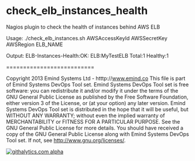 check_elb_instances_health
==========================

Nagios plugin to check the health of instances behind AWS ELB

Usage: ./check_elb_instances.sh AWSAccessKeyId AWSSecretKey AWSRegion ELB_NAME

Output: ELB-Instances-Health:OK: ELB:MyTestELB Total:1 Healthy:1

==========================

Copyright 2013 Emind Systems Ltd - htttp://www.emind.co
This file is part of Emind Systems DevOps Tool set.
Emind Systems DevOps Tool set is free software: you can redistribute it and/or modify it under the terms of the GNU General Public License as published by the Free Software Foundation, either version 3 of the License, or (at your option) any later version.
Emind Systems DevOps Tool set is distributed in the hope that it will be useful, but WITHOUT ANY WARRANTY; without even the implied warranty of MERCHANTABILITY or FITNESS FOR A PARTICULAR PURPOSE. See the GNU General Public License for more details.
You should have received a copy of the GNU General Public License along with Emind Systems DevOps Tool set. If not, see http://www.gnu.org/licenses/.

[![githalytics.com alpha](https://cruel-carlota.pagodabox.com/907c7de0b8e2be4bbc45ea33cbffe29d "githalytics.com")](http://githalytics.com/emind-systems/check_elb_instances_health)
